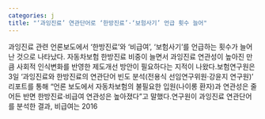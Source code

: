 ```yaml
---
categories: j
title: "‘과잉진료’ 연관단어로 ‘한방진료’·‘보험사기’ 언급 횟수 늘어"
---
```

과잉진료 관련 언론보도에서 ‘한방진료’와 ‘비급여’, ‘보험사기’를 언급하는 횟수가 늘어난 것으로 나타났다. 자동차보험 한방진료 비중이 늘면서 과잉진료 연관성이 높아진 만큼 사회적 인식변화를 반영한 제도개선 방안이 필요하다는 지적이 나왔다.보험연구원은 3일 ‘과잉진료와 한방진료의 연관단어 빈도 분석(전용식 선임연구위원·강윤지 연구원)’ 리포트를 통해 “언론 보도에서 자동차보험의 불필요한 입원(나이롱 환자)과 연관성은 줄어든 반면 한방진료·비급여 연관성은 높아졌다”고 말했다.연구원이 과잉진료 연관단어를 분석한 결과, 비급여는 2016